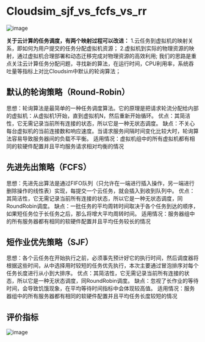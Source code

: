 # Cloudsim_sjf_vs_fcfs_vs_rr
![image](https://user-images.githubusercontent.com/88421801/204419661-701a2c83-3828-422b-9308-a2d376d01930.png)

**关于云计算的任务调度，有两个映射过程可以改进：**
1.云任务到虚拟机的映射关系，即如何为用户提交的任务分配虚拟机资源；
2.虚拟机到实际的物理资源的映射，通过虚拟机合理部署和动态迁移完成对物理资源的高效利用;
我们的思路是重点关注云计算任务分配问题，寻找新的算法，在运行时间，CPU利用率，系统吞吐量等指标上对比Cloudsim中默认的轮询算法；

## 默认的轮询策略（Round-Robin）
思想：轮询算法是最简单的一种任务调度算法。它的原理是把请求轮流分配给内部的虚拟机：从虚拟机1开始，直到虚拟机N，然后重新开始循环。
优点：其简洁性，它无需记录当前所有连接的状态，所以它是一种无状态调度。
缺点：不关心每台虚拟机的当前连接数和响应速度。当请求服务间隔时间变化比较大时，轮询算法容易导致服务器间的负载不平衡。
适用情况：虚拟机组中的所有虚拟机都有相同的软硬件配置并且平均服务请求相对均衡的情况

## 先进先出策略（FCFS）
思想：先进先出算法是通过FIFO队列（只允许在一端进行插入操作，另一端进行删除操作的线性表）实现，每提交一个云任务，就会插入到收到队列中。
优点：其简洁性，它无需记录当前所有连接的状态，所以它是一种无状态调度，同RoundRobin调度。
缺点：一批任务的平均周转时间取决于各个任务到达的顺序，如果短任务位于长任务之后，那么将增大平均周转时间。
适用情况：服务器组中的所有服务器都有相同的软硬件配置并且平均任务较长的情况

## 短作业优先策略（SJF）
思想：各个云任务在开始执行之前，必须事先预计好它的执行时间，然后调度器将根据这些时间，从中选择用时较短的任务优先执行，本次主要通过冒泡排序对每个任务长度进行从小到大排序。
优点：其简洁性，它无需记录当前所有连接的状态，所以它是一种无状态调度，同RoundRobin调度。
缺点：忽视了长作业的等待时间，会导致饥饿现象，在平均等待时间指标中会体现较高值。
适用情况：服务器组中的所有服务器都有相同的软硬件配置并且平均任务长度较短的情况

## 评价指标
![image](https://user-images.githubusercontent.com/88421801/204419984-9bd461ee-94fd-45d8-ac22-cdf501b962d4.png)

